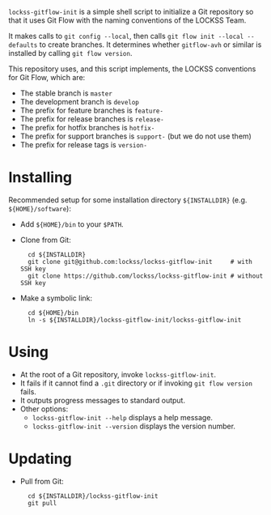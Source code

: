 `lockss-gitflow-init` is a simple shell script to initialize a Git repository
so that it uses Git Flow with the naming conventions of the LOCKSS Team.

It makes calls to `git config --local`, then calls
`git flow init --local --defaults` to create branches. It determines whether
`gitflow-avh` or similar is installed by calling `git flow version`.

This repository uses, and this script implements, the LOCKSS conventions for Git
Flow, which are:

* The stable branch is `master`
* The development branch is `develop`
* The prefix for feature branches is `feature-`
* The prefix for release branches is `release-`
* The prefix for hotfix branches is `hotfix-`
* The prefix for support branches is `support-` (but we do not use them)
* The prefix for release tags is `version-`

# Installing

Recommended setup for some installation directory `${INSTALLDIR}` (e.g.
`${HOME}/software`):

* Add `${HOME}/bin` to your `$PATH`.

* Clone from Git:

        cd ${INSTALLDIR}
        git clone git@github.com:lockss/lockss-gitflow-init     # with SSH key
        git clone https://github.com/lockss/lockss-gitflow-init # without SSH key

* Make a symbolic link:

        cd ${HOME}/bin
        ln -s ${INSTALLDIR}/lockss-gitflow-init/lockss-gitflow-init

# Using

* At the root of a Git repository, invoke `lockss-gitflow-init`.
* It fails if it cannot find a `.git` directory or if invoking
  `git flow version` fails.
* It outputs progress messages to standard output.
* Other options:
    * `lockss-gitflow-init --help` displays a help message.
    * `lockss-gitflow-init --version` displays the version number.

# Updating

* Pull from Git:

        cd ${INSTALLDIR}/lockss-gitflow-init
        git pull
